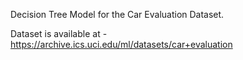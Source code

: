 Decision Tree Model for the Car Evaluation Dataset.

Dataset is available at - https://archive.ics.uci.edu/ml/datasets/car+evaluation
